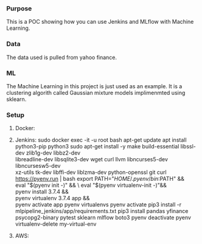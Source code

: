 ### Purpose

This is a POC showing how you can use Jenkins and MLflow with Machine Learning.

### Data

The data used is pulled from yahoo finance. 



### ML

The Machine Learning in this project is just used as an example. It is a clustering algorith called Gaussian mixture models implimenmted using sklearn.

### Setup

1. Docker:

2. Jenkins:
sudo docker exec -it -u root <contianerid> bash
apt-get update
apt install python3-pip python3
sudo apt-get install -y make build-essential libssl-dev zlib1g-dev libbz2-dev \
  libreadline-dev libsqlite3-dev wget curl llvm libncurses5-dev libncursesw5-dev \
  xz-utils tk-dev libffi-dev liblzma-dev python-openssl git
curl https://pyenv.run | bash
export PATH="$HOME/.pyenv/bin:$PATH" && \
eval "$(pyenv init -)" && \
eval "$(pyenv virtualenv-init -)"&& \
pyenv install 3.7.4 && \
pyenv virtualenv 3.7.4 app && \
pyenv activate app
pyenv virtualenvs
pyenv activate <name>
pip3 install -r mlpipeline_jenkins/app/requirements.txt
pip3 install pandas yfinance psycopg2-binary pytest sklearn mlflow boto3
pyenv deactivate
pyenv virtualenv-delete my-virtual-env

3. AWS:

